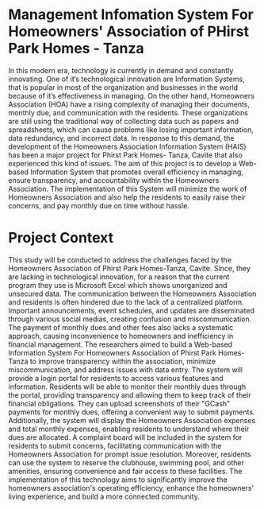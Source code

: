 # Management Infomation System For Homeowners' Association of PHirst Park Homes - Tanza

In this modern era, technology is currently in demand and constantly innovating. One of it’s technological innovation are Information Systems, that is popular in most of the organization and businesses in the world because of it’s effectiveness in managing. On the other hand, Homeowners Association (HOA) have a rising complexity of managing their documents, monthly due, and communication with the residents. These organizations are still using the traditional way of collecting data such as papers and spreadsheets, which can cause problems like losing important information, data redundancy, and incorrect data. In response to this demand, the development of the Homeowners Association Information System (HAIS) has been a major project for Phirst Park Homes- Tanza, Cavite that also experienced this kind of issues. The aim of this project is to develop a Web-based Information System that promotes overall efficiency in managing, ensure transparency, and accountability within the Homeowners Association. The implementation of this System will minimize the work of Homeowners Association and also help the residents to easily raise their concerns, and pay monthly due on time without hassle.

# Project Context

This study will be conducted to address the challenges faced by the Homeowners Association of Phirst Park Homes-Tanza, Cavite. Since, they are lacking in technological innovation, for a reason that the current program they use is Microsoft Excel which shows unorganized and unsecured data. The communication between the Homeowners Association and residents is often hindered due to the lack of a centralized platform. Important announcements, event schedules, and updates are disseminated through various social medias, creating confusion and miscommunication. The payment of monthly dues and other fees also lacks a systematic approach, causing inconvenience to homeowners and inefficiency in financial management. The researchers aimed to build a Web-based Information System For Homeowners Association of Phirst Park Homes-Tanza  to improve transparency within the association, minimize miscommunication, and address issues with data entry. The system will provide a login portal for residents to access various features and information. Residents will be able to monitor their monthly dues through the portal, providing transparency and allowing them to keep track of their financial obligations. They can upload screenshots of their "GCash" payments for monthly dues, offering a convenient way to submit payments. Additionally, the system will display the Homeowners Association expenses and total monthly expenses, enabling residents to understand where their dues are allocated. A complaint board will be included in the system for residents to submit concerns, facilitating communication with the Homeowners Association for prompt issue resolution. Moreover, residents can use the system to reserve the clubhouse, swimming pool, and other amenities, ensuring convenience and fair access to these facilities. The implementation of this technology aims to significantly improve the homeowners association's operating efficiency, enhance the homeowners' living experience, and build a more connected community.
